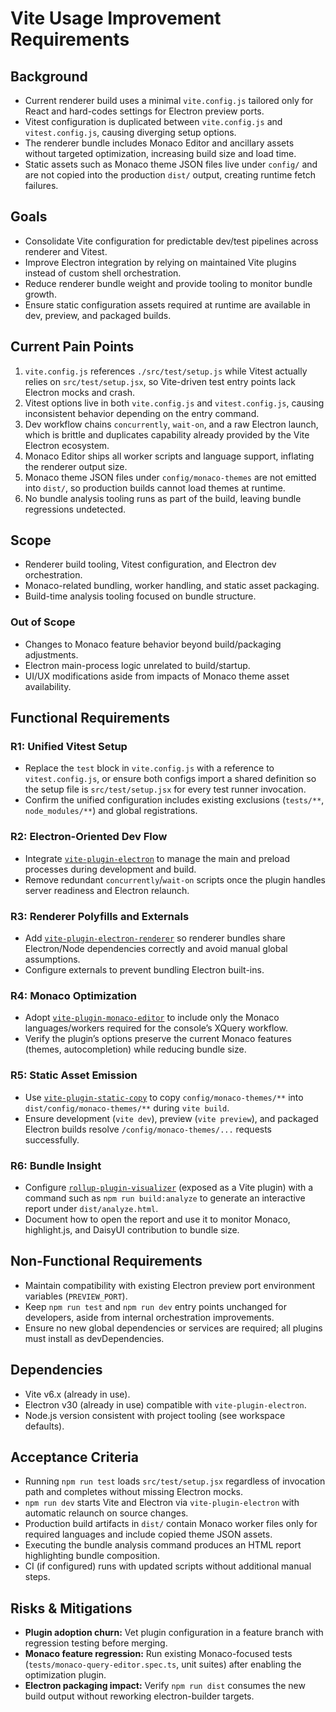 # Vite Usage Improvement Requirements

## Background
- Current renderer build uses a minimal `vite.config.js` tailored only for React and hard-codes settings for Electron preview ports.
- Vitest configuration is duplicated between `vite.config.js` and `vitest.config.js`, causing diverging setup options.
- The renderer bundle includes Monaco Editor and ancillary assets without targeted optimization, increasing build size and load time.
- Static assets such as Monaco theme JSON files live under `config/` and are not copied into the production `dist/` output, creating runtime fetch failures.

## Goals
- Consolidate Vite configuration for predictable dev/test pipelines across renderer and Vitest.
- Improve Electron integration by relying on maintained Vite plugins instead of custom shell orchestration.
- Reduce renderer bundle weight and provide tooling to monitor bundle growth.
- Ensure static configuration assets required at runtime are available in dev, preview, and packaged builds.

## Current Pain Points
1. `vite.config.js` references `./src/test/setup.js` while Vitest actually relies on `src/test/setup.jsx`, so Vite-driven test entry points lack Electron mocks and crash.
2. Vitest options live in both `vite.config.js` and `vitest.config.js`, causing inconsistent behavior depending on the entry command.
3. Dev workflow chains `concurrently`, `wait-on`, and a raw Electron launch, which is brittle and duplicates capability already provided by the Vite Electron ecosystem.
4. Monaco Editor ships all worker scripts and language support, inflating the renderer output size.
5. Monaco theme JSON files under `config/monaco-themes` are not emitted into `dist/`, so production builds cannot load themes at runtime.
6. No bundle analysis tooling runs as part of the build, leaving bundle regressions undetected.

## Scope
- Renderer build tooling, Vitest configuration, and Electron dev orchestration.
- Monaco-related bundling, worker handling, and static asset packaging.
- Build-time analysis tooling focused on bundle structure.

### Out of Scope
- Changes to Monaco feature behavior beyond build/packaging adjustments.
- Electron main-process logic unrelated to build/startup.
- UI/UX modifications aside from impacts of Monaco theme asset availability.

## Functional Requirements

### R1: Unified Vitest Setup
- Replace the `test` block in `vite.config.js` with a reference to `vitest.config.js`, or ensure both configs import a shared definition so the setup file is `src/test/setup.jsx` for every test runner invocation.
- Confirm the unified configuration includes existing exclusions (`tests/**`, `node_modules/**`) and global registrations.

### R2: Electron-Oriented Dev Flow
- Integrate [`vite-plugin-electron`](https://github.com/vitejs/awesome-vite#electron) to manage the main and preload processes during development and build.
- Remove redundant `concurrently`/`wait-on` scripts once the plugin handles server readiness and Electron relaunch.

### R3: Renderer Polyfills and Externals
- Add [`vite-plugin-electron-renderer`](https://github.com/vitejs/awesome-vite#electron) so renderer bundles share Electron/Node dependencies correctly and avoid manual global assumptions.
- Configure externals to prevent bundling Electron built-ins.

### R4: Monaco Optimization
- Adopt [`vite-plugin-monaco-editor`](https://github.com/vitejs/awesome-vite#framework-integrations) to include only the Monaco languages/workers required for the console’s XQuery workflow.
- Verify the plugin’s options preserve the current Monaco features (themes, autocompletion) while reducing bundle size.

### R5: Static Asset Emission
- Use [`vite-plugin-static-copy`](https://github.com/vitejs/awesome-vite#utilities) to copy `config/monaco-themes/**` into `dist/config/monaco-themes/**` during `vite build`.
- Ensure development (`vite dev`), preview (`vite preview`), and packaged Electron builds resolve `/config/monaco-themes/...` requests successfully.

### R6: Bundle Insight
- Configure [`rollup-plugin-visualizer`](https://github.com/vitejs/awesome-vite#build--analysis) (exposed as a Vite plugin) with a command such as `npm run build:analyze` to generate an interactive report under `dist/analyze.html`.
- Document how to open the report and use it to monitor Monaco, highlight.js, and DaisyUI contribution to bundle size.

## Non-Functional Requirements
- Maintain compatibility with existing Electron preview port environment variables (`PREVIEW_PORT`).
- Keep `npm run test` and `npm run dev` entry points unchanged for developers, aside from internal orchestration improvements.
- Ensure no new global dependencies or services are required; all plugins must install as devDependencies.

## Dependencies
- Vite v6.x (already in use).
- Electron v30 (already in use) compatible with `vite-plugin-electron`.
- Node.js version consistent with project tooling (see workspace defaults).

## Acceptance Criteria
- Running `npm run test` loads `src/test/setup.jsx` regardless of invocation path and completes without missing Electron mocks.
- `npm run dev` starts Vite and Electron via `vite-plugin-electron` with automatic relaunch on source changes.
- Production build artifacts in `dist/` contain Monaco worker files only for required languages and include copied theme JSON assets.
- Executing the bundle analysis command produces an HTML report highlighting bundle composition.
- CI (if configured) runs with updated scripts without additional manual steps.

## Risks & Mitigations
- **Plugin adoption churn:** Vet plugin configuration in a feature branch with regression testing before merging.
- **Monaco feature regression:** Run existing Monaco-focused tests (`tests/monaco-query-editor.spec.ts`, unit suites) after enabling the optimization plugin.
- **Electron packaging impact:** Verify `npm run dist` consumes the new build output without reworking electron-builder targets.
